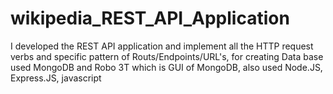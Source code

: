 # wikipedia_REST_API_Application
I developed the REST API application and implement all the HTTP request verbs and specific pattern of Routs/Endpoints/URL's, for creating Data base used MongoDB and Robo 3T which is GUI of MongoDB, also used Node.JS, Express.JS, javascript 
